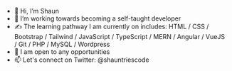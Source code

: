 - 👋 Hi, I’m Shaun
- 👀 I’m working towards becoming a self-taught developer
- :writing_hand: The learning pathway I am currently on includes: HTML / CSS / Bootstrap / Tailwind / JavaScript / TypeScript / MERN / Angular / VueJS / Git / PHP / MySQL / Wordpress
- :ghost: I am open to any opportunities
- 📫 Let's connect on Twitter: @shauntriescode
